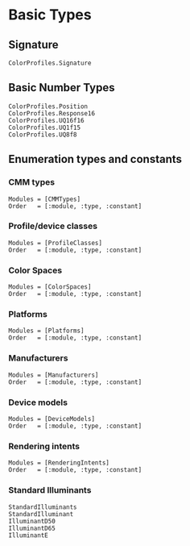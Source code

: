 # Basic Types

## Signature
```@docs
ColorProfiles.Signature
```

## Basic Number Types

```@docs
ColorProfiles.Position
ColorProfiles.Response16
ColorProfiles.UQ16f16
ColorProfiles.UQ1f15
ColorProfiles.UQ8f8
```

## Enumeration types and constants

### CMM types
```@autodocs
Modules = [CMMTypes]
Order   = [:module, :type, :constant]
```

### Profile/device classes
```@autodocs
Modules = [ProfileClasses]
Order   = [:module, :type, :constant]
```

### Color Spaces
```@autodocs
Modules = [ColorSpaces]
Order   = [:module, :type, :constant]
```

### Platforms
```@autodocs
Modules = [Platforms]
Order   = [:module, :type, :constant]
```

### Manufacturers
```@autodocs
Modules = [Manufacturers]
Order   = [:module, :type, :constant]
```

### Device models
```@autodocs
Modules = [DeviceModels]
Order   = [:module, :type, :constant]
```

### Rendering intents
```@autodocs
Modules = [RenderingIntents]
Order   = [:module, :type, :constant]
```

### Standard Illuminants
```@docs
StandardIlluminants
StandardIlluminant
IlluminantD50
IlluminantD65
IlluminantE
```
